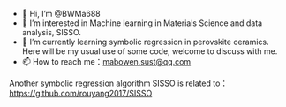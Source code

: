 - 👋 Hi, I’m @BWMa688
- 👀 I’m interested in Machine learning in Materials Science and data analysis, SISSO.
- 🌱 I’m currently learning symbolic regression in perovskite ceramics. Here will be my usual use of some code, welcome to discuss with me.
- 📫 How to reach me：mabowen.sust@qq.com 

Another symbolic regression algorithm SISSO is related to：https://github.com/rouyang2017/SISSO

<!---
BWMa688/BWMa688 is a ✨ special ✨ repository because its `README.md` (this file) appears on your GitHub profile.
You can click the Preview link to take a look at your changes.
--->
